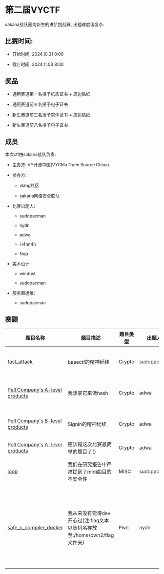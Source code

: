# 第二届VYCTF

sakana战队面向新生的进阶挑战赛, 出题难度偏复杂.

## 比赛时间:

- 开始时间: 2024.10.31 8:00  

- 截止时间: 2024.11.03 8:00

## 奖品

- 通用赛道第一名授予纸质证书 + 周边贴纸

- 通用赛道前五名授予电子证书

- 新生赛道前三名授予实体证书 + 周边贴纸

- 新生赛道前八名授予电子证书

## 成员

本次ctf由sakana战队负责:

- 主办方: VY开源中国(VYCMa Open Source China)

- 参办方: 
  
  - vlang社区
  
  - sakana网络安全联队

- 比赛出题人:
  
  - sudopacman
  
  - nydn
  
  - adwa
  
  - H4nn4h
  
  - Nop

- 美术设计:
  
  - windust
  
  - sudopacman

- 服务器运维:
  
  - sudopacman

## 赛题

| 题目名称                                                             | 题目描述          | 题目类型   | 出题人     | 题目难度   | 问题指向                             | flag                           |
| ---------------------------------------------------------------- | ------------- | ------ | ------- | ------ | -------------------------------- | ------------------------------ |
| [fast_attack](./WP/fast_attack/README.md) | basectf的精神延续 | Crypto | sudopacman | normal | p-adic上的ECC问题, 快速破解10组曲线 | vyctf{adwa_is_the_best_crypto_player} |
| [Pell Company's A-level products](./WP/Pell_Company's_products/README.md) | 我想拿它来做hash | Crypto | adwa | normal | 自定义曲线的ph算法及曲线背包问题 | vyctf{0010011100000101010011100001101111110101011001000101011111101001} |
| [Pell Company's B-level products](./WP/Pell_Company's_products/README.md) | Signin的精神延续 | Crypto | adwa | normal | 自定义曲线实现的类RSA加密及二元copper | vyctf{ffefc2b4c1482c8beef04fbdd0e38e7a931d4f41c2e63f7aa13b2e1d1ef7f970} |
| [Pell Company's A-level products](./WP/Pell_Company's_products/README.md) | 应该是这次比赛最简单的题目了() | Crypto | adwa | normal | 自定义曲线的阶的问题 | vyctf{19636b9eb26a0f0701691f84a643b081} |
| [loop](./WP/loop/README.md) | 我们在研究报告中严肃提到了midi曲目的不安全性 | MISC | sudopacman | hard | 音频上基于osc的信息安全问题研究报告 | vyctf{Lycoris_Recoil} |
| [safe_c_compiler_docker](./WP/safe_c_compiler_docker/README.md) | 我从来没有觉得dev开心过(注:flag文本以随机名存放至:/home/pwn2/flag文件夹) | Pwn | nydn | hard | 函数指针劫持控制流,编译器处理函数调用传参时生成的寄存器操作代码构造shellcode，相对偏移跳转连接shellcode | vyctf{wow_you_have_become_a_c_expert} |




